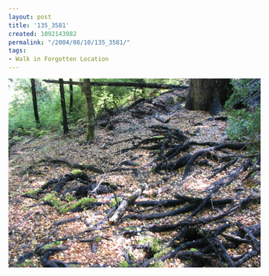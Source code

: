 ```yaml
---
layout: post
title: '135_3581'
created: 1092143982
permalink: "/2004/08/10/135_3581/"
tags:
- Walk in Forgotten Location
---
```


<img src="/image/images/135_3581-1229.jpg"/>

